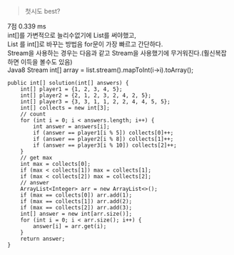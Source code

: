 > 첫시도 best?

7점 0.339 ms  
int[]를 가변적으로 늘리수없기에 List를 써야했고,  
List<Inreger> 를 int[]로 바꾸는 방법음 for문이 가장 빠르고 간단하다.  
Stream을 사용하는 경우는 다음과 같고 Stream을 사용했기에 무거워진다.(훨신복잡하면 이득을 볼수도 있음)    
Java8 Stream int[] array = list.stream().mapToInt(i->i).toArray();  
```
public int[] solution(int[] answers) {
    int[] player1 = {1, 2, 3, 4, 5};
    int[] player2 = {2, 1, 2, 3, 2, 4, 2, 5};
    int[] player3 = {3, 3, 1, 1, 2, 2, 4, 4, 5, 5};
    int[] collects = new int[3];
    // count
    for (int i = 0; i < answers.length; i++) {
        int answer = answers[i];
        if (answer == player1[i % 5]) collects[0]++;
        if (answer == player2[i % 8]) collects[1]++;
        if (answer == player3[i % 10]) collects[2]++;
    }
    // get max
    int max = collects[0];
    if (max < collects[1]) max = collects[1];
    if (max < collects[2]) max = collects[2];
    // answer
    ArrayList<Integer> arr = new ArrayList<>();
    if (max == collects[0]) arr.add(1);
    if (max == collects[1]) arr.add(2);
    if (max == collects[2]) arr.add(3);
    int[] answer = new int[arr.size()];
    for (int i = 0; i < arr.size(); i++) {
        answer[i] = arr.get(i);
    }
    return answer;
}
```